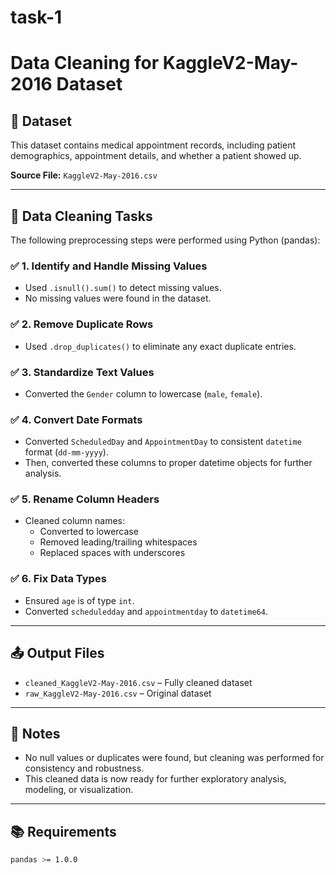 # task-1
# Data Cleaning for KaggleV2-May-2016 Dataset

## 📁 Dataset
This dataset contains medical appointment records, including patient demographics, appointment details, and whether a patient showed up.

**Source File:** `KaggleV2-May-2016.csv`

---

## 🧹 Data Cleaning Tasks

The following preprocessing steps were performed using Python (pandas):

### ✅ 1. Identify and Handle Missing Values
- Used `.isnull().sum()` to detect missing values.
- No missing values were found in the dataset.

### ✅ 2. Remove Duplicate Rows
- Used `.drop_duplicates()` to eliminate any exact duplicate entries.

### ✅ 3. Standardize Text Values
- Converted the `Gender` column to lowercase (`male`, `female`).

### ✅ 4. Convert Date Formats
- Converted `ScheduledDay` and `AppointmentDay` to consistent `datetime` format (`dd-mm-yyyy`).
- Then, converted these columns to proper datetime objects for further analysis.

### ✅ 5. Rename Column Headers
- Cleaned column names:
  - Converted to lowercase
  - Removed leading/trailing whitespaces
  - Replaced spaces with underscores

### ✅ 6. Fix Data Types
- Ensured `age` is of type `int`.
- Converted `scheduledday` and `appointmentday` to `datetime64`.

---

## 📤 Output Files
- `cleaned_KaggleV2-May-2016.csv` – Fully cleaned dataset
- `raw_KaggleV2-May-2016.csv` – Original dataset

---

## 📌 Notes
- No null values or duplicates were found, but cleaning was performed for consistency and robustness.
- This cleaned data is now ready for further exploratory analysis, modeling, or visualization.

---

## 📚 Requirements
```bash
pandas >= 1.0.0
